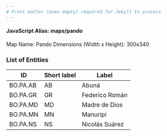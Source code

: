 ```yaml
---
# Front matter (even empty) required for Jekyll to process
---
```


#### JavaScript Alias: maps/pando

Map Name: Pando
Dimensions (Width x Height): 300x340





### List of Entities

ID | Short label | Label
---|---|---|
BO.PA.AB|AB|Abuná
BO.PA.GR|GR|Federico Román
BO.PA.MD|MD|Madre de Dios
BO.PA.MN|MN|Manuripi
BO.PA.NS|NS|Nicolás Suárez